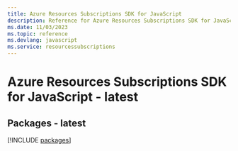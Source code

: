 ```yaml
---
title: Azure Resources Subscriptions SDK for JavaScript
description: Reference for Azure Resources Subscriptions SDK for JavaScript
ms.date: 11/03/2023
ms.topic: reference
ms.devlang: javascript
ms.service: resourcessubscriptions
---
```

# Azure Resources Subscriptions SDK for JavaScript - latest
## Packages - latest
[!INCLUDE [packages](resources-subscriptions-index.md)]